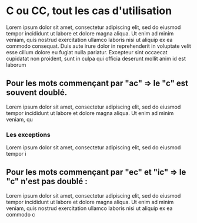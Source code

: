 # C ou CC, tout les cas d'utilisation

Lorem ipsum dolor sit amet, consectetur adipiscing elit, sed do eiusmod tempor incididunt ut labore et dolore magna aliqua. Ut enim ad minim veniam, quis nostrud exercitation ullamco laboris nisi ut aliquip ex ea commodo consequat. Duis aute irure dolor in reprehenderit in voluptate velit esse cillum dolore eu fugiat nulla pariatur. Excepteur sint occaecat cupidatat non proident, sunt in culpa qui officia deserunt mollit anim id est laborum

## Pour les mots commençant par "ac" =>   le "c" est souvent doublé.

Lorem ipsum dolor sit amet, consectetur adipiscing elit, sed do eiusmod tempor incididunt ut labore et dolore magna aliqua. Ut enim ad minim veniam, qu

### Les exceptions

Lorem ipsum dolor sit amet, consectetur adipiscing elit, sed do eiusmod tempor i

## Pour les mots commençant par "ec" et "ic" =>  le "c" n'est pas doublé :

Lorem ipsum dolor sit amet, consectetur adipiscing elit, sed do eiusmod tempor incididunt ut labore et dolore magna aliqua. Ut enim ad minim veniam, quis nostrud exercitation ullamco laboris nisi ut aliquip ex ea commodo c
